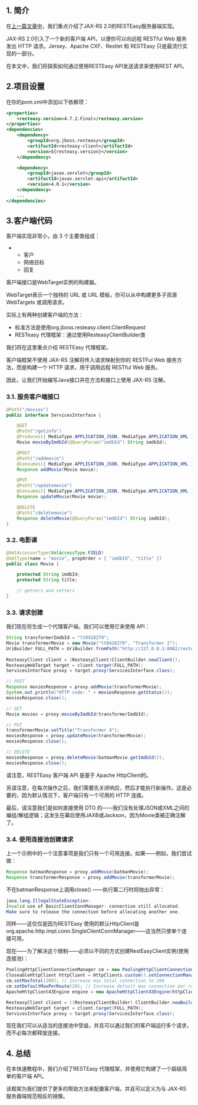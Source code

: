 ## 1. 简介

在[上一篇文章中](https://www.baeldung.com/resteasy-tutorial)，我们重点介绍了JAX-RS 2.0的RESTEasy服务器端实现。

JAX-RS 2.0引入了一个新的客户端 API，以便你可以向远程 RESTful Web 服务发出 HTTP 请求。Jersey、Apache CXF、Restlet 和 RESTEasy 只是最流行实现的一部分。

在本文中，我们将探索如何通过使用RESTEasy API发送请求来使用REST API。

## 2.项目设置

在你的pom.xml中添加以下依赖项：

```xml
<properties>
    <resteasy.version>4.7.2.Final</resteasy.version>
</properties>
<dependencies>
    <dependency>
        <groupId>org.jboss.resteasy</groupId>
        <artifactId>resteasy-client</artifactId>
        <version>${resteasy.version}</version>
    </dependency>

    <dependency>
        <groupId>javax.servlet</groupId>
        <artifactId>javax.servlet-api</artifactId>
        <version>4.0.1</version>
    </dependency>
    ...
</dependencies>
```

## 3.客户端代码

客户端实现非常小，由 3 个主要类组成：

-   -   客户
    -   网络目标
    -   回复

客户端接口是WebTarget实例的构建器。

WebTarget表示一个独特的 URL 或 URL 模板，你可以从中构建更多子资源 WebTargets 或调用请求。

实际上有两种创建客户端的方法：

-   标准方法是使用org.jboss.resteasy.client.ClientRequest
-   RESTeasy 代理框架：通过使用ResteasyClientBuilder类

我们将在这里重点介绍 RESTEasy 代理框架。

客户端框架不使用 JAX-RS 注解将传入请求映射到你的 RESTFul Web 服务方法，而是构建一个 HTTP 请求，用于调用远程 RESTful Web 服务。

因此，让我们开始编写Java接口并在方法和接口上使用 JAX-RS 注解。

### 3.1. 服务客户端接口

```java
@Path("/movies")
public interface ServicesInterface {

    @GET
    @Path("/getinfo")
    @Produces({ MediaType.APPLICATION_JSON, MediaType.APPLICATION_XML })
    Movie movieByImdbId(@QueryParam("imdbId") String imdbId);

    @POST
    @Path("/addmovie")
    @Consumes({ MediaType.APPLICATION_JSON, MediaType.APPLICATION_XML })
    Response addMovie(Movie movie);

    @PUT
    @Path("/updatemovie")
    @Consumes({ MediaType.APPLICATION_JSON, MediaType.APPLICATION_XML })
    Response updateMovie(Movie movie);

    @DELETE
    @Path("/deletemovie")
    Response deleteMovie(@QueryParam("imdbId") String imdbId);
}

```

### 3.2. 电影课

```java
@XmlAccessorType(XmlAccessType.FIELD)
@XmlType(name = "movie", propOrder = { "imdbId", "title" })
public class Movie {

    protected String imdbId;
    protected String title;

    // getters and setters
}
```

### 3.3. 请求创建

我们现在将生成一个代理客户端，我们可以使用它来使用 API：

```java
String transformerImdbId = "tt0418279";
Movie transformerMovie = new Movie("tt0418279", "Transformer 2");
UriBuilder FULL_PATH = UriBuilder.fromPath("http://127.0.0.1:8082/resteasy/rest");
 
ResteasyClient client = (ResteasyClient)ClientBuilder.newClient();
ResteasyWebTarget target = client.target(FULL_PATH);
ServicesInterface proxy = target.proxy(ServicesInterface.class);

// POST
Response moviesResponse = proxy.addMovie(transformerMovie);
System.out.println("HTTP code: " + moviesResponse.getStatus());
moviesResponse.close();

// GET
Movie movies = proxy.movieByImdbId(transformerImdbId);

// PUT
transformerMovie.setTitle("Transformer 4");
moviesResponse = proxy.updateMovie(transformerMovie);
moviesResponse.close();

// DELETE
moviesResponse = proxy.deleteMovie(batmanMovie.getImdbId());
moviesResponse.close();

```

请注意，RESTEasy 客户端 API 是基于 Apache HttpClient的。

另请注意，在每次操作之后，我们需要先关闭响应，然后才能执行新操作。这是必要的，因为默认情况下，客户端只有一个可用的 HTTP 连接。

最后，请注意我们是如何直接使用 DTO 的——我们没有处理JSON或XML之间的编组/解组逻辑；这发生在幕后使用JAXB或Jackson，因为Movie类被正确注解了。

### 3.4. 使用连接池创建请求

上一个示例中的一个注意事项是我们只有一个可用连接。如果——例如，我们尝试做：

```java
Response batmanResponse = proxy.addMovie(batmanMovie);
Response transformerResponse = proxy.addMovie(transformerMovie);

```

不在batmanResponse上调用close() ——执行第二行时将抛出异常：

```java
java.lang.IllegalStateException:
Invalid use of BasicClientConnManager: connection still allocated.
Make sure to release the connection before allocating another one.

```

同样——这仅仅是因为RESTEasy 使用的默认HttpClient是org.apache.http.impl.conn.SingleClientConnManager——这当然只使单个连接可用。

现在——为了解决这个限制——必须以不同的方式创建RestEasyClient实例(使用连接池)：

```java
PoolingHttpClientConnectionManager cm = new PoolingHttpClientConnectionManager();
CloseableHttpClient httpClient = HttpClients.custom().setConnectionManager(cm).build();
cm.setMaxTotal(200); // Increase max total connection to 200
cm.setDefaultMaxPerRoute(20); // Increase default max connection per route to 20
ApacheHttpClient43Engine engine = new ApacheHttpClient43Engine(httpClient);

ResteasyClient client = ((ResteasyClientBuilder) ClientBuilder.newBuilder()).httpEngine(engine).build();
ResteasyWebTarget target = client.target(FULL_PATH);
ServicesInterface proxy = target.proxy(ServicesInterface.class);
```

现在我们可以从适当的连接池中受益，并且可以通过我们的客户端运行多个请求，而不必每次都释放连接。

## 4. 总结

在本快速教程中，我们介绍了RESTEasy 代理框架，并使用它构建了一个超级简单的客户端 API。

该框架为我们提供了更多的帮助方法来配置客户端，并且可以定义为与 JAX-RS 服务器端规范相反的镜像。
